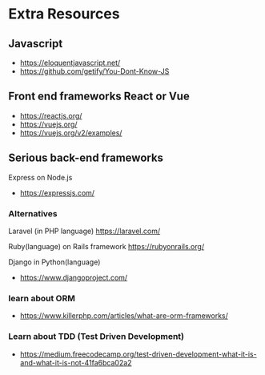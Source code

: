 # Extra Resources

## Javascript

* https://eloquentjavascript.net/
* https://github.com/getify/You-Dont-Know-JS

## Front end frameworks React or Vue

* https://reactjs.org/
* https://vuejs.org/
* https://vuejs.org/v2/examples/

## Serious back-end frameworks
Express on Node.js
* https://expressjs.com/

### Alternatives
Laravel (in PHP language)
https://laravel.com/

Ruby(language) on Rails framework
https://rubyonrails.org/

Django in Python(language)
* https://www.djangoproject.com/

### learn about ORM

* https://www.killerphp.com/articles/what-are-orm-frameworks/

### Learn about TDD (Test Driven Development)

* https://medium.freecodecamp.org/test-driven-development-what-it-is-and-what-it-is-not-41fa6bca02a2

